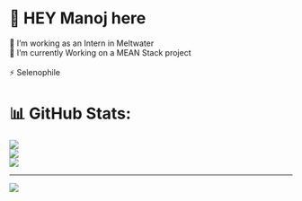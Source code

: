 # 💫 HEY Manoj here
🔭 I’m working as an Intern in Meltwater<br>🌱 I’m currently Working on a  MEAN Stack project <br><br>⚡ Selenophile

# 📊 GitHub Stats:
![](https://github-readme-stats.vercel.app/api?username=manoj-r-mw&theme=slateorange&hide_border=true&include_all_commits=false&count_private=false)<br/>
![](https://github-readme-streak-stats.herokuapp.com/?user=manoj-r-mw&theme=slateorange&hide_border=true)<br/>
![](https://github-readme-stats.vercel.app/api/top-langs/?username=manoj-r-mw&theme=slateorange&hide_border=true&include_all_commits=false&count_private=false&layout=compact)

---
[![](https://visitcount.itsvg.in/api?id=manoj-r-mw&icon=0&color=0)](https://visitcount.itsvg.in)

<!-- Proudly created with GPRM ( https://gprm.itsvg.in ) -->
